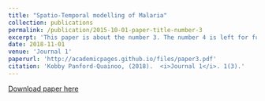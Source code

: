 ```yaml
---
title: "Spatio-Temporal modelling of Malaria"
collection: publications
permalink: /publication/2015-10-01-paper-title-number-3
excerpt: 'This paper is about the number 3. The number 4 is left for future work.'
date: 2018-11-01
venue: 'Journal 1'
paperurl: 'http://academicpages.github.io/files/paper3.pdf'
citation: 'Kobby Panford-Quainoo, (2018).  <i>Journal 1</i>. 1(3).'
---
```

<!--This paper is about the number 3. The number 4 is left for future work. -->

[Download paper here](http://academicpages.github.io/files/paper3.pdf)

<!--Recommended citation: Kobby Panford-Quainoo, You. (2018). <i>Journal 1</i>. 1(3). -->
